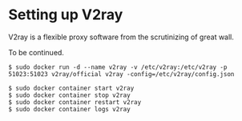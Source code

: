 # Setting up V2ray

V2ray is a flexible proxy software from the scrutinizing of great wall.

To be continued.

```
$ sudo docker run -d --name v2ray -v /etc/v2ray:/etc/v2ray -p 51023:51023 v2ray/official v2ray -config=/etc/v2ray/config.json

$ sudo docker container start v2ray
$ sudo docker container stop v2ray
$ sudo docker container restart v2ray
$ sudo docker container logs v2ray
```

